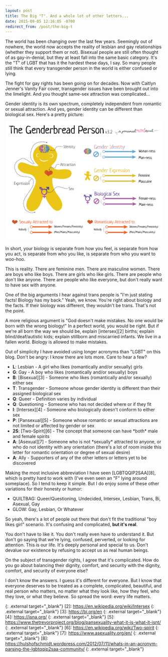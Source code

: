 ```yaml
---
layout: post
title: The Big "T". And a whole lot of other letters...
date: 2015-09-05 12:16:05 -0700
redirect_from: /post/the-big-t
---
```


The world has been changing over the last few years. Seemingly out of nowhere, the world now accepts the reality of lesbian and gay relationships (whether they support them or not). Bisexual people are still often thought of as gay-in-denial, but they at least fall into the same basic category. It's the "T" of LGBT that has it the hardest these days, I say. So many people still think that every transgender person in the world is either confused or lying.

The fight for gay rights has been going on for decades. Now with Caitlyn Jenner's Vanity Fair cover, transgender issues have been brought out into the limelight. And you thought same-sex attraction was complicated...

Gender identity is its own spectrum, completely independent from romantic or sexual attraction. And yes, gender identity can be different than biological sex. Here's a pretty picture:

[![](/assets/images/2015/2015-09-05-genderbread-person.png)][1]

In short, your biology is separate from how you feel, is separate from how you act, is separate from who you like, is separate from who you want to woo-hoo.

This is reality. There are feminine men. There are masculine women. There are boys who like boys. There are girls who like girls. There are people who don't like anyone. There are people who like everyone, but don't really want to have sex with anyone.

One of the big arguments I hear against trans people is "I'm just stating facts! Biology has my back." Yeah, we know. You're right about biology and the facts. If their biology was different, they wouldn't be trans. That's not the point.

A more religious argument is "God doesn't make mistakes. No one would be born with the wrong biology!" In a perfect world, you would be right. But if we're all born the way we should be, explain [intersex][2] births; explain blind/deaf/autistic kids; explain stillborn and miscarried infants. We live in a fallen world. Biology is allowed to make mistakes.

Out of simplicity I have avoided using longer acronyms than "LGBT" on this blog. Don't be angry: I know there are lots more. Care to hear a few?

* **L**: Lesbian - A girl who likes (romantically and/or sexually) girls
* **G**: Gay - A boy who likes (romantically and/or sexually) boys
* **B**: [Bisexual][3] - Someone who likes (romantically and/or sexually) either sex
* **T**: Transgender - Someone whose gender identity is different than their assigned biological sex
* **Q**: Queer - Definition varies by individual
* **Q**: Questioning - Someone who has not decided where or if they fit
* **I**: [Intersex][4] - Someone who biologically doesn't conform to either sex
* **P**: [Pansexual][5] - Someone whose romantic or sexual attractions are not limited or affected by gender or sex
* **2S**: [Two-Spirit][6] - The concept that someone can have \*both\* male and female spirits
* **A**: [Asexual][7] - Someone who is not \*sexually\* attracted to anyone, or who do not identity with any orientation (there's a lot of room inside this letter for romantic orientation or degree of sexual desire)
* **A**: Ally - Supporters of any of the other letters or letters yet to be discovered

Making the most inclusive abbreviation I have seen [LGBTQQIP2SAA][8], which is pretty hard to work with (I've even seen an "F" lying around someplace). So I tend to keep it simple. But I do enjoy some of these other variations for their honesty or humor:

* QUILTBAG: Queer/Questioning, Undecided, Intersex, Lesbian, Trans, Bi, Asexual, Gay
* GLOW: Gay, Lesbian, Or Whatever

So yeah, there's a lot of people out there that don't fit the traditional "boy likes girl" scenario. It's confusing and complicated, **but it's real**.

You don't have to like it. You don't really even have to understand it. But don't go saying that we're lying, confused, perverted, or looking for attention. This is our life. It's deeply personal and special to us. Don't devalue our existence by refusing to accept us as real human beings.

On the subject of transgender rights, I agree that it's complicated. How do you go about balancing their dignity, comfort, and security with the dignity, comfort, and security of everyone else?

I don't know the answers. I guess it's different for everyone. But I know that everyone deserves to be treated as a complete, complicated, beautiful, and real person who matters, no matter what they look like, how they feel, who they love, or what they believe. So spread the word: every life matters.

[1]: https://www.itspronouncedmetrosexual.com/2015/03/the-genderbread-person-v3/
  {: .external target="_blank"}
[2]: https://en.wikipedia.org/wiki/Intersex
  {: .external target="_blank"}
[3]: https://bi.org/en
  {: .external target="_blank"}
[4]: https://isna.org/
  {: .external target="_blank"}
[5]: https://www.thetrevorproject.org/blog/pansexuality-what-it-is-what-it-isnt/
  {: .external target="_blank"}
[6]: https://en.wikipedia.org/wiki/Two-spirit
  {: .external target="_blank"}
[7]: https://www.asexuality.org/en/
  {: .external target="_blank"}
[8]: https://hulshofschmidt.wordpress.com/2012/07/11/whats-in-an-acronym-parsing-the-lgbtqqip2saa-community/
  {: .external target="_blank"}
